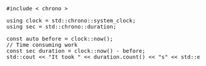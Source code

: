 <pre>
#include < chrono >

using clock = std::chrono::system_clock;
using sec = std::chrono::duration<double>;

const auto before = clock::now();
// Time consuming work
const sec duration = clock::now() - before;
std::cout << "It took " << duration.count() << "s" << std::endl;
</pre>
